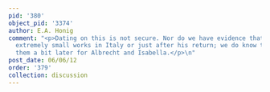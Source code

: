 ```yaml
---
pid: '380'
object_pid: '3374'
author: E.A. Honig
comment: "<p>Dating on this is not secure. Nor do we have evidence that he was doing
  extremely small works in Italy or just after his return; we do know that he did
  them a bit later for Albrecht and Isabella.</p>\n"
post_date: 06/06/12
order: '379'
collection: discussion
---
```

